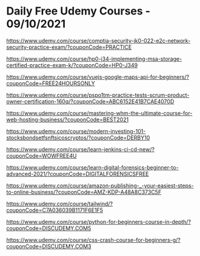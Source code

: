 # Daily Free Udemy Courses - 09/10/2021

https://www.udemy.com/course/comptia-security-jk0-022-e2c-network-security-practice-exam/?couponCode=PRACTICE
https://www.udemy.com/course/hp0-j34-implementing-msa-storage-certified-practice-exam-k/?couponCode=HP0-J349
https://www.udemy.com/course/vuejs-google-maps-api-for-beginners/?couponCode=FREE24HOURSONLY
https://www.udemy.com/course/pspo1tm-practice-tests-scrum-product-owner-certification-160q/?couponCode=ABC6152E41B7CAE4070D
https://www.udemy.com/course/mastering-whm-the-ultimate-course-for-web-hosting-business/?couponCode=BEST2021
https://www.udemy.com/course/modern-investing-101-stocksbondsetfsnftsicoscryptos/?couponCode=DERBY10
https://www.udemy.com/course/learn-jenkins-ci-cd-new/?couponCode=WOWFREE4U
https://www.udemy.com/course/learn-digital-forensics-beginner-to-advanced-2021/?couponCode=DIGITALFORENSICSFREE
https://www.udemy.com/course/amazon-publishing-_-your-easiest-steps-to-online-business/?couponCode=AMZ-KDP-A48A8C373C5F
https://www.udemy.com/course/tailwind/?couponCode=C7A036039B1171F6E1F5
https://www.udemy.com/course/python-for-beginners-course-in-depth/?couponCode=DISCUDEMY.COM5
https://www.udemy.com/course/css-crash-course-for-beginners-g/?couponCode=DISCUDEMY.COM3

